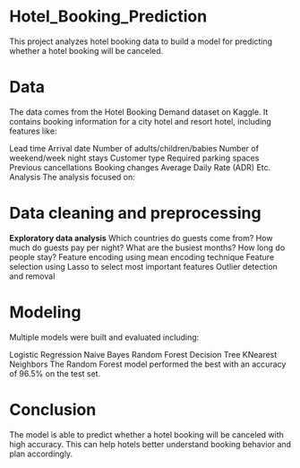 # Hotel_Booking_Prediction
This project analyzes hotel booking data to build a model for predicting whether a hotel booking will be canceled.

# Data
The data comes from the Hotel Booking Demand dataset on Kaggle. It contains booking information for a city hotel and resort hotel, including features like:

Lead time
Arrival date
Number of adults/children/babies
Number of weekend/week night stays
Customer type
Required parking spaces
Previous cancellations
Booking changes
Average Daily Rate (ADR)
Etc.
Analysis
The analysis focused on:

# Data cleaning and preprocessing
**Exploratory data analysis**
Which countries do guests come from?
How much do guests pay per night?
What are the busiest months?
How long do people stay?
Feature encoding using mean encoding technique
Feature selection using Lasso to select most important features
Outlier detection and removal
# Modeling
Multiple models were built and evaluated including:

Logistic Regression
Naive Bayes
Random Forest
Decision Tree
KNearest Neighbors
The Random Forest model performed the best with an accuracy of 96.5% on the test set.

# Conclusion
The model is able to predict whether a hotel booking will be canceled with high accuracy. This can help hotels better understand booking behavior and plan accordingly.

 
